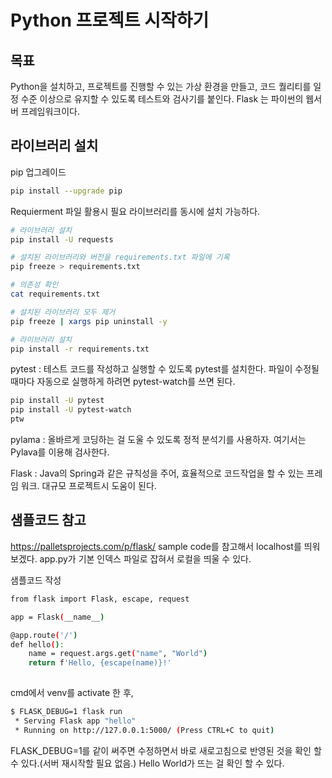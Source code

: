 # Python 프로젝트 시작하기


## 목표



Python을 설치하고, 프로젝트를 진행할 수 있는 가상 환경을 만들고, 코드 퀄리티를 일정 수준 이상으로 유지할 수 있도록 테스트와 검사기를 붙인다.
Flask 는 파이썬의 웹서버 프레임워크이다.

## 라이브러리 설치
pip 업그레이드
```bash
pip install --upgrade pip
```

Requierment 파일 활용시 필요 라이브러리를 동시에 설치 가능하다.
```bash
# 라이브러리 설치
pip install -U requests

# 설치된 라이브러리와 버전을 requirements.txt 파일에 기록
pip freeze > requirements.txt

# 의존성 확인
cat requirements.txt

# 설치된 라이브러리 모두 제거
pip freeze | xargs pip uninstall -y

# 라이브러리 설치
pip install -r requirements.txt
```


pytest : 테스트 코드를 작성하고 실행할 수 있도록 pytest를 설치한다. 파일이 수정될 때마다 자동으로 실행하게 하려면 pytest-watch를 쓰면 된다.

```bash
pip install -U pytest
pip install -U pytest-watch
ptw
```

pylama : 올바르게 코딩하는 걸 도울 수 있도록 정적 분석기를 사용하자. 여기서는 Pylava를 이용해 검사한다.



Flask : Java의 Spring과 같은 규칙성을 주어, 효율적으로 코드작업을 할 수 있는 프레임 워크. 대규모 프로젝트시 도움이 된다. 



## 샘플코드 참고



https://palletsprojects.com/p/flask/
sample code를 참고해서 localhost를 띄워 보겠다.
app.py가 기본 인덱스 파일로 잡혀서 로컬을 띄울 수 있다.


샘플코드 작성
```bash
from flask import Flask, escape, request

app = Flask(__name__)

@app.route('/')
def hello():
    name = request.args.get("name", "World")
    return f'Hello, {escape(name)}!' 
    
```

cmd에서 venv를 activate 한 후, 
```bash
$ FLASK_DEBUG=1 flask run
 * Serving Flask app "hello"
 * Running on http://127.0.0.1:5000/ (Press CTRL+C to quit)
```
FLASK_DEBUG=1를 같이 써주면 수정하면서 바로 새로고침으로 반영된 것을 확인 할 수 있다.(서버 재시작할 필요 없음.)
Hello World가 뜨는 걸 확인 할 수 있다.
